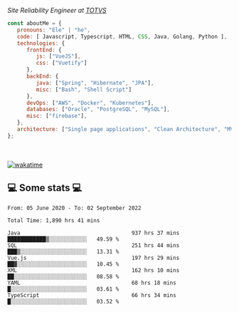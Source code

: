 <p><em>Site Reliability Engineer at <a href="https://www.totvs.com/">TOTVS</a></br>
</em></p>


```javascript
const aboutMe = {
   pronouns: "Ele" | "he",
   code: [ Javascript, Typescript, HTML, CSS, Java, Golang, Python ],
   technologies: {
      frontEnd: {
         js: ["VueJS"],
         css: ["Vuetify"]
      },
      backEnd: {
         java: ["Spring", "Hibernate", "JPA"],
         misc: ["Bash", "Shell Script"]
      },
      devOps: ["AWS", "Docker", "Kubernetes"],
      databases: ["Oracle", "PostgreSQL", "MySQL"],
      misc: ["firebase"],
   },
   architecture: ["Single page applications", "Clean Architecture", "MVC", "Microservices"],
};
```
</br></br>
[![wakatime](https://wakatime.com/badge/user/a3a8ed06-d304-4d6b-bc86-4adc418cdea7.svg)](https://wakatime.com/@a3a8ed06-d304-4d6b-bc86-4adc418cdea7)
<h2>💻 Some stats 💻</h2>

<!--START_SECTION:waka-->

```text
From: 05 June 2020 - To: 02 September 2022

Total Time: 1,890 hrs 41 mins

Java                                   937 hrs 37 mins ████████████▒░░░░░░░░░░░░   49.59 %
SQL                                    251 hrs 44 mins ███▒░░░░░░░░░░░░░░░░░░░░░   13.31 %
Vue.js                                 197 hrs 29 mins ██▓░░░░░░░░░░░░░░░░░░░░░░   10.45 %
XML                                    162 hrs 10 mins ██░░░░░░░░░░░░░░░░░░░░░░░   08.58 %
YAML                                   68 hrs 18 mins  █░░░░░░░░░░░░░░░░░░░░░░░░   03.61 %
TypeScript                             66 hrs 34 mins  █░░░░░░░░░░░░░░░░░░░░░░░░   03.52 %
```

<!--END_SECTION:waka-->
